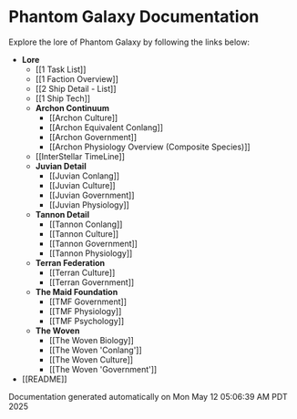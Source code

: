 # Phantom Galaxy Documentation

Explore the lore of Phantom Galaxy by following the links below:

- **Lore**
  - [[1 Task List]]
  - [[1 Faction Overview]]
  - [[2 Ship Detail - List]]
  - [[1 Ship Tech]]
  - **Archon Continuum**
    - [[Archon Culture]]
    - [[Archon Equivalent Conlang]]
    - [[Archon Government]]
    - [[Archon Physiology Overview (Composite Species)]]
  - [[InterStellar TimeLine]]
  - **Juvian Detail**
    - [[Juvian Conlang]]
    - [[Juvian Culture]]
    - [[Juvian Government]]
    - [[Juvian Physiology]]
  - **Tannon Detail**
    - [[Tannon Conlang]]
    - [[Tannon Culture]]
    - [[Tannon Government]]
    - [[Tannon Physiology]]
  - **Terran Federation**
    - [[Terran Culture]]
    - [[Terran Government]]
  - **The Maid Foundation**
    - [[TMF Government]]
    - [[TMF Physiology]]
    - [[TMF Psychology]]
  - **The Woven**
    - [[The Woven Biology]]
    - [[The Woven 'Conlang']]
    - [[The Woven Culture]]
    - [[The Woven 'Government']]
- [[README]]

Documentation generated automatically on Mon May 12 05:06:39 AM PDT 2025

